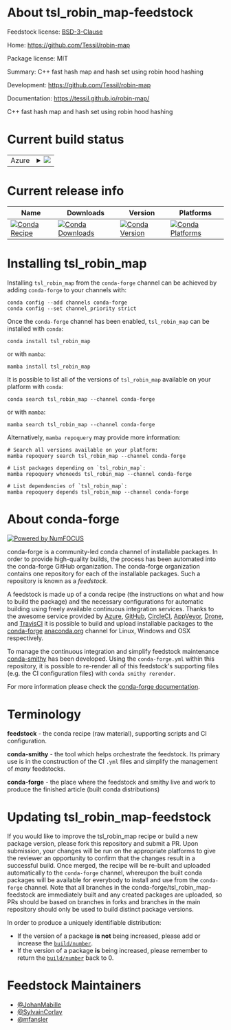 About tsl_robin_map-feedstock
=============================

Feedstock license: [BSD-3-Clause](https://github.com/conda-forge/tsl_robin_map-feedstock/blob/main/LICENSE.txt)

Home: https://github.com/Tessil/robin-map

Package license: MIT

Summary: C++ fast hash map and hash set using robin hood hashing

Development: https://github.com/Tessil/robin-map

Documentation: https://tessil.github.io/robin-map/

C++ fast hash map and hash set using robin hood hashing

Current build status
====================


<table>
    
  <tr>
    <td>Azure</td>
    <td>
      <details>
        <summary>
          <a href="https://dev.azure.com/conda-forge/feedstock-builds/_build/latest?definitionId=2270&branchName=main">
            <img src="https://dev.azure.com/conda-forge/feedstock-builds/_apis/build/status/tsl_robin_map-feedstock?branchName=main">
          </a>
        </summary>
        <table>
          <thead><tr><th>Variant</th><th>Status</th></tr></thead>
          <tbody><tr>
              <td>linux_64</td>
              <td>
                <a href="https://dev.azure.com/conda-forge/feedstock-builds/_build/latest?definitionId=2270&branchName=main">
                  <img src="https://dev.azure.com/conda-forge/feedstock-builds/_apis/build/status/tsl_robin_map-feedstock?branchName=main&jobName=linux&configuration=linux%20linux_64_" alt="variant">
                </a>
              </td>
            </tr><tr>
              <td>linux_aarch64</td>
              <td>
                <a href="https://dev.azure.com/conda-forge/feedstock-builds/_build/latest?definitionId=2270&branchName=main">
                  <img src="https://dev.azure.com/conda-forge/feedstock-builds/_apis/build/status/tsl_robin_map-feedstock?branchName=main&jobName=linux&configuration=linux%20linux_aarch64_" alt="variant">
                </a>
              </td>
            </tr><tr>
              <td>linux_ppc64le</td>
              <td>
                <a href="https://dev.azure.com/conda-forge/feedstock-builds/_build/latest?definitionId=2270&branchName=main">
                  <img src="https://dev.azure.com/conda-forge/feedstock-builds/_apis/build/status/tsl_robin_map-feedstock?branchName=main&jobName=linux&configuration=linux%20linux_ppc64le_" alt="variant">
                </a>
              </td>
            </tr><tr>
              <td>osx_64</td>
              <td>
                <a href="https://dev.azure.com/conda-forge/feedstock-builds/_build/latest?definitionId=2270&branchName=main">
                  <img src="https://dev.azure.com/conda-forge/feedstock-builds/_apis/build/status/tsl_robin_map-feedstock?branchName=main&jobName=osx&configuration=osx%20osx_64_" alt="variant">
                </a>
              </td>
            </tr><tr>
              <td>osx_arm64</td>
              <td>
                <a href="https://dev.azure.com/conda-forge/feedstock-builds/_build/latest?definitionId=2270&branchName=main">
                  <img src="https://dev.azure.com/conda-forge/feedstock-builds/_apis/build/status/tsl_robin_map-feedstock?branchName=main&jobName=osx&configuration=osx%20osx_arm64_" alt="variant">
                </a>
              </td>
            </tr><tr>
              <td>win_64</td>
              <td>
                <a href="https://dev.azure.com/conda-forge/feedstock-builds/_build/latest?definitionId=2270&branchName=main">
                  <img src="https://dev.azure.com/conda-forge/feedstock-builds/_apis/build/status/tsl_robin_map-feedstock?branchName=main&jobName=win&configuration=win%20win_64_" alt="variant">
                </a>
              </td>
            </tr>
          </tbody>
        </table>
      </details>
    </td>
  </tr>
</table>

Current release info
====================

| Name | Downloads | Version | Platforms |
| --- | --- | --- | --- |
| [![Conda Recipe](https://img.shields.io/badge/recipe-tsl_robin_map-green.svg)](https://anaconda.org/conda-forge/tsl_robin_map) | [![Conda Downloads](https://img.shields.io/conda/dn/conda-forge/tsl_robin_map.svg)](https://anaconda.org/conda-forge/tsl_robin_map) | [![Conda Version](https://img.shields.io/conda/vn/conda-forge/tsl_robin_map.svg)](https://anaconda.org/conda-forge/tsl_robin_map) | [![Conda Platforms](https://img.shields.io/conda/pn/conda-forge/tsl_robin_map.svg)](https://anaconda.org/conda-forge/tsl_robin_map) |

Installing tsl_robin_map
========================

Installing `tsl_robin_map` from the `conda-forge` channel can be achieved by adding `conda-forge` to your channels with:

```
conda config --add channels conda-forge
conda config --set channel_priority strict
```

Once the `conda-forge` channel has been enabled, `tsl_robin_map` can be installed with `conda`:

```
conda install tsl_robin_map
```

or with `mamba`:

```
mamba install tsl_robin_map
```

It is possible to list all of the versions of `tsl_robin_map` available on your platform with `conda`:

```
conda search tsl_robin_map --channel conda-forge
```

or with `mamba`:

```
mamba search tsl_robin_map --channel conda-forge
```

Alternatively, `mamba repoquery` may provide more information:

```
# Search all versions available on your platform:
mamba repoquery search tsl_robin_map --channel conda-forge

# List packages depending on `tsl_robin_map`:
mamba repoquery whoneeds tsl_robin_map --channel conda-forge

# List dependencies of `tsl_robin_map`:
mamba repoquery depends tsl_robin_map --channel conda-forge
```


About conda-forge
=================

[![Powered by
NumFOCUS](https://img.shields.io/badge/powered%20by-NumFOCUS-orange.svg?style=flat&colorA=E1523D&colorB=007D8A)](https://numfocus.org)

conda-forge is a community-led conda channel of installable packages.
In order to provide high-quality builds, the process has been automated into the
conda-forge GitHub organization. The conda-forge organization contains one repository
for each of the installable packages. Such a repository is known as a *feedstock*.

A feedstock is made up of a conda recipe (the instructions on what and how to build
the package) and the necessary configurations for automatic building using freely
available continuous integration services. Thanks to the awesome service provided by
[Azure](https://azure.microsoft.com/en-us/services/devops/), [GitHub](https://github.com/),
[CircleCI](https://circleci.com/), [AppVeyor](https://www.appveyor.com/),
[Drone](https://cloud.drone.io/welcome), and [TravisCI](https://travis-ci.com/)
it is possible to build and upload installable packages to the
[conda-forge](https://anaconda.org/conda-forge) [anaconda.org](https://anaconda.org/)
channel for Linux, Windows and OSX respectively.

To manage the continuous integration and simplify feedstock maintenance
[conda-smithy](https://github.com/conda-forge/conda-smithy) has been developed.
Using the ``conda-forge.yml`` within this repository, it is possible to re-render all of
this feedstock's supporting files (e.g. the CI configuration files) with ``conda smithy rerender``.

For more information please check the [conda-forge documentation](https://conda-forge.org/docs/).

Terminology
===========

**feedstock** - the conda recipe (raw material), supporting scripts and CI configuration.

**conda-smithy** - the tool which helps orchestrate the feedstock.
                   Its primary use is in the construction of the CI ``.yml`` files
                   and simplify the management of *many* feedstocks.

**conda-forge** - the place where the feedstock and smithy live and work to
                  produce the finished article (built conda distributions)


Updating tsl_robin_map-feedstock
================================

If you would like to improve the tsl_robin_map recipe or build a new
package version, please fork this repository and submit a PR. Upon submission,
your changes will be run on the appropriate platforms to give the reviewer an
opportunity to confirm that the changes result in a successful build. Once
merged, the recipe will be re-built and uploaded automatically to the
`conda-forge` channel, whereupon the built conda packages will be available for
everybody to install and use from the `conda-forge` channel.
Note that all branches in the conda-forge/tsl_robin_map-feedstock are
immediately built and any created packages are uploaded, so PRs should be based
on branches in forks and branches in the main repository should only be used to
build distinct package versions.

In order to produce a uniquely identifiable distribution:
 * If the version of a package **is not** being increased, please add or increase
   the [``build/number``](https://docs.conda.io/projects/conda-build/en/latest/resources/define-metadata.html#build-number-and-string).
 * If the version of a package **is** being increased, please remember to return
   the [``build/number``](https://docs.conda.io/projects/conda-build/en/latest/resources/define-metadata.html#build-number-and-string)
   back to 0.

Feedstock Maintainers
=====================

* [@JohanMabille](https://github.com/JohanMabille/)
* [@SylvainCorlay](https://github.com/SylvainCorlay/)
* [@mfansler](https://github.com/mfansler/)

